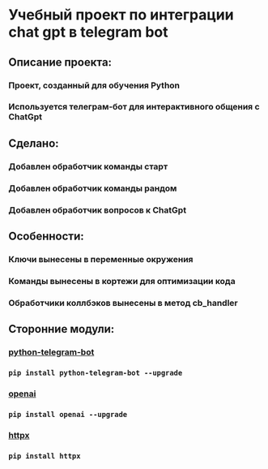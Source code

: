 # Учебный проект по интеграции chat gpt в telegram bot

## Описание проекта:
### Проект, созданный для обучения Python
### Используется телеграм-бот для интерактивного общения с ChatGpt

## Сделано:
### Добавлен обработчик команды старт
### Добавлен обработчик команды рандом
### Добавлен обработчик вопросов к ChatGpt

## Особенности:
### Ключи вынесены в переменные окружения
### Команды вынесены в кортежи для оптимизации кода
### Обработчики коллбэков вынесены в метод cb_handler

## Сторонние модули:
### [python-telegram-bot](https://docs.python-telegram-bot.org/en/stable/index.html)
### `pip install python-telegram-bot --upgrade`
### [openai](https://github.com/openai/openai-python)
### `pip install openai --upgrade`
### [httpx](https://www.python-httpx.org/)
### `pip install httpx`

